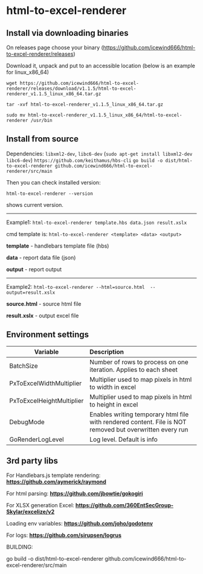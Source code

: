  # html-to-excel-renderer

 ## Install via downloading binaries
 On releases page choose your binary (https://github.com/icewind666/html-to-excel-renderer/releases)
 
 Download it, unpack and put to an accessible location
 (below is an example for linux_x86_64)
 
 `wget https://github.com/icewind666/html-to-excel-renderer/releases/download/v1.1.5/html-to-excel-renderer_v1.1.5_linux_x86_64.tar.gz`

 `tar -xvf html-to-excel-renderer_v1.1.5_linux_x86_64.tar.gz`

 `sudo mv html-to-excel-renderer_v1.1.5_linux_x86_64/html-to-excel-renderer /usr/bin`


## Install from source

 Dependencies: 
 `libxml2-dev`, `libc6-dev`
(`sudo apt-get install libxml2-dev libc6-dev`)
`https://github.com/keithamus/hbs-cli`
`go build -o dist/html-to-excel-renderer github.com/icewind666/html-to-excel-renderer/src/main `

Then you can check installed version:

`html-to-excel-renderer --version`

shows current version.



---
Example1: `html-to-excel-renderer template.hbs data.json result.xslx`

cmd template is: `html-to-excel-renderer <template> <data> <output>`


**template** - handlebars template file (hbs)

**data** - report data file (json)

**output** - report output

---
Example2: `html-to-excel-renderer --html=source.html  --output=result.xslx`


**source.html** - source html file 

**result.xslx** - output excel file


## Environment settings

| Variable      | Description   |
| ------------- |:-------------|
| BatchSize     | Number of rows to process on one iteration. Applies to each sheet |
| PxToExcelWidthMultiplier     | Multiplier used to map pixels in html to width in excel |
| PxToExcelHeightMultiplier     | Multiplier used to map pixels in html to height in excel |
| DebugMode     | Enables writing temporary html file with rendered content. File is NOT removed but overwritten every run |
| GoRenderLogLevel     | Log level. Default is info |

## 3rd party libs

For Handlebars.js template rendering:
**https://github.com/aymerick/raymond**

 For html parsing:
 **https://github.com/jbowtie/gokogiri**
 
 For XLSX generation Excel:
 **https://github.com/360EntSecGroup-Skylar/excelize/v2**

Loading env variables:
**https://github.com/joho/godotenv**

For logs:
**https://github.com/sirupsen/logrus**
 
 
 BUILDING:

go build -o dist/html-to-excel-renderer github.com/icewind666/html-to-excel-renderer/src/main
